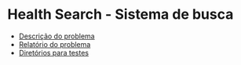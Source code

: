 # Health Search - Sistema de busca

* [Descrição do problema](PBL_Problema02.pdf)
* [Relatório do problema](Relatorio_Problema3_Health_Search.pdf)
* [Diretórios para testes](Diretorios_testes)
